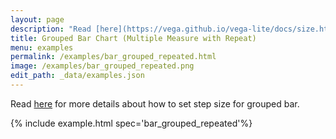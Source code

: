 ```yaml
---
layout: page
description: "Read [here](https://vega.github.io/vega-lite/docs/size.html#offset-step) for more details about how to set step size for grouped bar. "
title: Grouped Bar Chart (Multiple Measure with Repeat)
menu: examples
permalink: /examples/bar_grouped_repeated.html
image: /examples/bar_grouped_repeated.png
edit_path: _data/examples.json
---
```


Read [here](https://vega.github.io/vega-lite/docs/size.html#offset-step) for more details about how to set step size for grouped bar. 

{% include example.html spec='bar_grouped_repeated'%}

